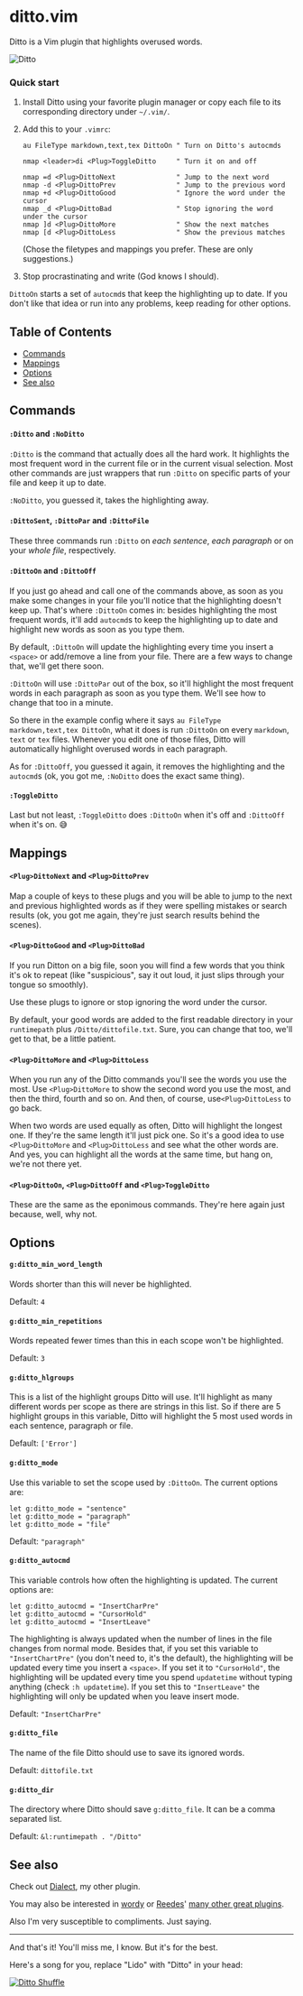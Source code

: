 # ditto.vim
Ditto is a Vim plugin that highlights overused words.

![Ditto](https://cloud.githubusercontent.com/assets/15813674/17240247/86ae98dc-5540-11e6-9f20-f0f6ae8a9697.png)

### Quick start

1. Install Ditto using your favorite plugin manager or copy each file to its corresponding directory under `~/.vim/`.

2. Add this to your `.vimrc`:

    ```vim
    au FileType markdown,text,tex DittoOn " Turn on Ditto's autocmds
    
    nmap <leader>di <Plug>ToggleDitto     " Turn it on and off
    
    nmap =d <Plug>DittoNext               " Jump to the next word
    nmap -d <Plug>DittoPrev               " Jump to the previous word
    nmap +d <Plug>DittoGood               " Ignore the word under the cursor
    nmap _d <Plug>DittoBad                " Stop ignoring the word under the cursor
    nmap ]d <Plug>DittoMore               " Show the next matches
    nmap [d <Plug>DittoLess               " Show the previous matches
    ```

    (Chose the filetypes and mappings you prefer. These are only suggestions.)

3. Stop procrastinating and write (God knows I should).

`DittoOn` starts a set of `autocmd`s that keep the highlighting up to date. If you don't like that idea or run into any problems, keep reading for other options.


## Table of Contents

- [Commands](#commands)
- [Mappings](#mappings)
- [Options](#options)
- [See also](#see-also)


## Commands

#### `:Ditto` and `:NoDitto`

`:Ditto` is the command that actually does all the hard work. It highlights the most frequent word in the current file or in the current visual selection. Most other commands are just wrappers that run `:Ditto` on specific parts of your file and keep it up to date.

`:NoDitto`, you guessed it, takes the highlighting away.

#### `:DittoSent`, `:DittoPar` and `:DittoFile`

These three commands run `:Ditto` on *each sentence*, *each paragraph* or on your *whole file*, respectively.

#### `:DittoOn` and `:DittoOff`

If you just go ahead and call one of the commands above, as soon as you make some changes in your file you'll notice that the highlighting doesn't keep up. That's where `:DittoOn` comes in: besides highlighting the most frequent words, it'll add `autocmd`s to keep the highlighting up to date and highlight new words as soon as you type them.

By default, `:DittoOn` will update the highlighting every time you insert a `<space>` or add/remove a line from your file. There are a few ways to change that, we'll get there soon.

`:DittoOn` will use `:DittoPar` out of the box, so it'll highlight the most frequent words in each paragraph as soon as you type them. We'll see how to change that too in a minute.

So there in the example config where it says `au FileType markdown,text,tex DittoOn`, what it does is run `:DittoOn` on every `markdown`, `text` or `tex` files. Whenever you edit one of those files, Ditto will automatically highlight overused words in each paragraph.

As for `:DittoOff`, you guessed it again, it removes the highlighting and the `autocmd`s (ok, you got me, `:NoDitto` does the exact same thing).

#### `:ToggleDitto`

Last but not least, `:ToggleDitto` does `:DittoOn` when it's off and `:DittoOff` when it's on. :sweat_smile:


## Mappings

#### `<Plug>DittoNext` and `<Plug>DittoPrev`

Map a couple of keys to these plugs and you will be able to jump to the next and previous highlighted words as if they were spelling mistakes or search results (ok, you got me again, they're just search results behind the scenes).

#### `<Plug>DittoGood` and `<Plug>DittoBad`

If you run Ditton on a big file, soon you will find a few words that you think it's ok to repeat (like "suspicious", say it out loud, it just slips through your tongue so smoothly).

Use these plugs to ignore or stop ignoring the word under the cursor.

By default, your good words are added to the first readable directory in your `runtimepath` plus `/Ditto/dittofile.txt`. Sure, you can change that too, we'll get to that, be a little patient.

#### `<Plug>DittoMore` and `<Plug>DittoLess`

When you run any of the Ditto commands you'll see the words you use the most. Use `<Plug>DittoMore` to show the second word you use the most, and then the third, fourth and so on. And then, of course, use`<Plug>DittoLess` to go back.

When two words are used equally as often, Ditto will highlight the longest one. If they're the same length it'll just pick one. So it's a good idea to use `<Plug>DittoMore` and `<Plug>DittoLess` and see what the other words are. And yes, you can highlight all the words at the same time, but hang on, we're not there yet.

#### `<Plug>DittoOn`, `<Plug>DittoOff` and `<Plug>ToggleDitto`

These are the same as the eponimous commands. They're here again just because, well, why not.


## Options

#### `g:ditto_min_word_length`

Words shorter than this will never be highlighted.

Default: `4`

#### `g:ditto_min_repetitions`

Words repeated fewer times than this in each scope won't be highlighted.

Default: `3`

#### `g:ditto_hlgroups`

This is a list of the highlight groups Ditto will use. It'll highlight as many different words per scope as there are strings in this list. So if there are 5 highlight groups in this variable, Ditto will highlight the 5 most used words in each sentence, paragraph or file.

Default: `['Error']`

#### `g:ditto_mode`

Use this variable to set the scope used by `:DittoOn`. The current options are:

```vim
let g:ditto_mode = "sentence"
let g:ditto_mode = "paragraph"
let g:ditto_mode = "file"
```

Default: `"paragraph"`

#### `g:ditto_autocmd`

This variable controls how often the highlighting is updated. The current options are:

```vim
let g:ditto_autocmd = "InsertCharPre"
let g:ditto_autocmd = "CursorHold"
let g:ditto_autocmd = "InsertLeave"
```

The highlighting is always updated when the number of lines in the file changes from normal mode. Besides that, if you set this variable to `"InsertChartPre"` (you don't need to, it's the default), the highlighting will be updated every time you insert a `<space>`. If you set it to `"CursorHold"`, the highlighting will be updated every time you spend `updatetime` without typing anything (check `:h updatetime`). If you set this to `"InsertLeave"` the highlighting will only be updated when you leave insert mode.

Default: `"InsertCharPre"`

#### `g:ditto_file`

The name of the file Ditto should use to save its ignored words.

Default: `dittofile.txt`

#### `g:ditto_dir`

The directory where Ditto should save `g:ditto_file`. It can be a comma separated list.

Default: `&l:runtimepath . "/Ditto"`


## See also

Check out [Dialect](https://github.com/danielbmarques/vim-dialect), my other plugin.

You may also be interested in [wordy](https://github.com/reedes/vim-wordy) or [Reedes](https://github.com/reedes)' [many other great plugins](https://github.com/reedes?tab=repositories).

Also I'm very susceptible to compliments. Just saying.


----------

And that's it! You'll miss me, I know. But it's for the best.

Here's a song for you, replace "Lido" with "Ditto" in your head:

[![Ditto Shuffle](http://img.youtube.com/vi/HQZBaJAngH8/0.jpg)](http://www.youtube.com/watch?v=HQZBaJAngH8)
